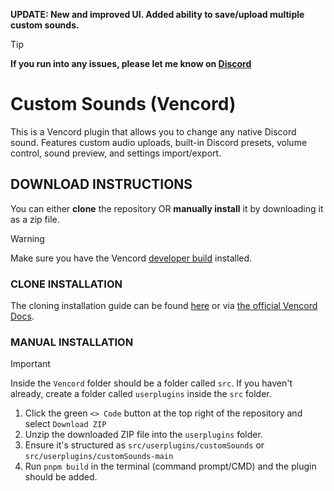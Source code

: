 **UPDATE: New and improved UI. Added ability to save/upload multiple custom sounds.**
> [!TIP]
> **If you run into any issues, please let me know on [Discord](https://discord.gg/jHDJaW9Gyz)**
# Custom Sounds (Vencord)
This is a Vencord plugin that allows you to change any native Discord sound. Features custom audio uploads, built-in Discord presets, volume control, sound preview, and settings import/export.

## DOWNLOAD INSTRUCTIONS
You can either __clone__ the repository OR __manually install__ it by downloading it as a zip file.<br/>
> [!WARNING]
> Make sure you have the Vencord [developer build](https://docs.vencord.dev/installing/) installed.<br/>

### CLONE INSTALLATION
The cloning installation guide can be found [here](https://discord.com/channels/1015060230222131221/1257038407503446176/1257038407503446176) or via [the official Vencord Docs](https://docs.vencord.dev/installing/custom-plugins/).

### MANUAL INSTALLATION
> [!IMPORTANT]
> Inside the `Vencord` folder should be a folder called `src`. If you haven't already, create a folder called `userplugins` inside the `src` folder.
1. Click the green `<> Code` button at the top right of the repository and select `Download ZIP`
2. Unzip the downloaded ZIP file into the `userplugins` folder.
3. Ensure it's structured as `src/userplugins/customSounds` or `src/userplugins/customSounds-main`
5. Run `pnpm build` in the terminal (command prompt/CMD) and the plugin should be added.
